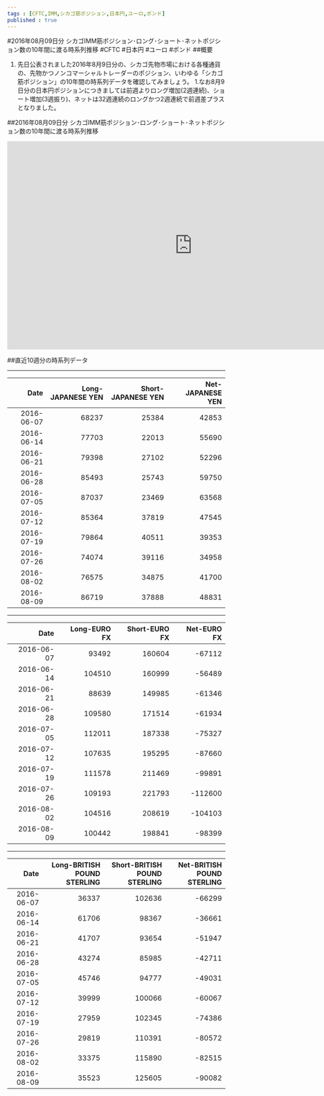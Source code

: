 ```yaml
--- 
tags : [CFTC,IMM,シカゴ筋ポジション,日本円,ユーロ,ポンド] 
published : true
---
```

#2016年08月09日分 シカゴIMM筋ポジション･ロング･ショート･ネットポジション数の10年間に渡る時系列推移 #CFTC #日本円 #ユーロ #ポンド
##概要
1. 先日公表されました2016年8月9日分の、シカゴ先物市場における各種通貨の、先物かつノンコマーシャルトレーダーのポジション、いわゆる「シカゴ筋ポジション」の10年間の時系列データを確認してみましょう。
1.なお8月9日分の日本円ポジションにつきましては前週よりロング増加(2週連続)、ショート増加(3週振り)、ネットは32週連続のロングかつ2週連続で前週差プラスとなりました。

##2016年08月09日分 シカゴIMM筋ポジション･ロング･ショート･ネットポジション数の10年間に渡る時系列推移
<iframe width="853" height="480" src="https://www.youtube.com/embed/bxhEECDJjd4?rel=0" frameborder="0" allowfullscreen></iframe>

##直近10週分の時系列データ


***
|Date| Long-JAPANESE YEN| Short-JAPANESE YEN| Net-JAPANESE YEN|
|-:| -:| -:| -:|
|2016-06-07| 68237| 25384| 42853|
|2016-06-14| 77703| 22013| 55690|
|2016-06-21| 79398| 27102| 52296|
|2016-06-28| 85493| 25743| 59750|
|2016-07-05| 87037| 23469| 63568|
|2016-07-12| 85364| 37819| 47545|
|2016-07-19| 79864| 40511| 39353|
|2016-07-26| 74074| 39116| 34958|
|2016-08-02| 76575| 34875| 41700|
|2016-08-09| 86719| 37888| 48831|

***
|Date| Long-EURO FX| Short-EURO FX| Net-EURO FX|
|-:| -:| -:| -:|
|2016-06-07| 93492| 160604| -67112|
|2016-06-14| 104510| 160999| -56489|
|2016-06-21| 88639| 149985| -61346|
|2016-06-28| 109580| 171514| -61934|
|2016-07-05| 112011| 187338| -75327|
|2016-07-12| 107635| 195295| -87660|
|2016-07-19| 111578| 211469| -99891|
|2016-07-26| 109193| 221793| -112600|
|2016-08-02| 104516| 208619| -104103|
|2016-08-09| 100442| 198841| -98399|

***
|Date| Long-BRITISH POUND STERLING| Short-BRITISH POUND STERLING| Net-BRITISH POUND STERLING|
|-:| -:| -:| -:|
|2016-06-07| 36337| 102636| -66299|
|2016-06-14| 61706| 98367| -36661|
|2016-06-21| 41707| 93654| -51947|
|2016-06-28| 43274| 85985| -42711|
|2016-07-05| 45746| 94777| -49031|
|2016-07-12| 39999| 100066| -60067|
|2016-07-19| 27959| 102345| -74386|
|2016-07-26| 29819| 110391| -80572|
|2016-08-02| 33375| 115890| -82515|
|2016-08-09| 35523| 125605| -90082|


